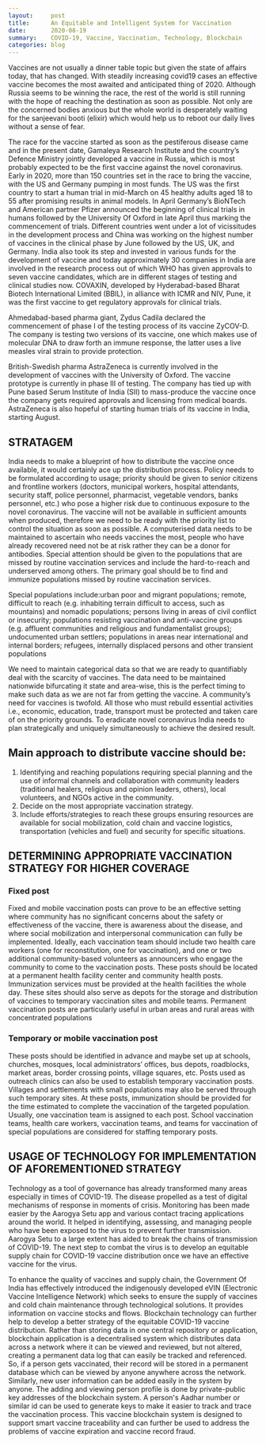 ```yaml
---
layout:     post
title:      An Equitable and Intelligent System for Vaccination
date:       2020-08-19
summary:    COVID-19, Vaccine, Vaccination, Technology, Blockchain
categories: blog
---
```



Vaccines are not usually a dinner table topic but given the state of affairs today, that has changed. With steadily increasing covid19 cases an effective vaccine becomes the most awaited and anticipated thing of 2020. Although Russia seems to be winning the race, the rest of the world is still running with the hope of reaching the destination as soon as possible. Not only are the concerned bodies anxious but the whole world is desperately waiting for the sanjeevani booti (elixir) which would help us to reboot our daily lives without a sense of fear. 

The race for the vaccine started as soon as the pestiferous disease came and in the present date, Gamaleya Research Institute and the country’s Defence Ministry jointly developed a vaccine in Russia, which is most probably expected to be the first vaccine against the novel coronavirus.  Early in 2020, more than 150 countries set in the race to bring the vaccine, with the US and Germany pumping in most funds. The US was the first country to start a human trial in mid-March on 45 healthy adults aged 18 to 55 after promising results in animal models. In April Germany’s BioNTech and American partner Pfizer announced the beginning of clinical trials in humans followed by the University Of Oxford in late April thus marking the commencement of trials. Different countries went under a lot of vicissitudes in the development process and China was working on the highest number of vaccines in the clinical phase by June followed by the US, UK, and Germany.
 India also took its step and invested in various funds for the development of vaccine and today approximately 30 companies in India are involved in the research process out of which WHO has given approvals to seven vaccine candidates, which are in different stages of testing and clinical studies now. COVAXIN, developed by Hyderabad-based Bharat Biotech International Limited (BBIL), in alliance with ICMR and NIV, Pune, it was the first vaccine to get regulatory approvals for clinical trials.
 
Ahmedabad-based pharma giant, Zydus Cadila declared the commencement of phase I of the testing process of its vaccine ZyCOV-D. The company is testing two versions of its vaccine, one which makes use of molecular DNA to draw forth an immune response, the latter uses a live measles viral strain to provide protection.

British-Swedish pharma AstraZeneca is currently involved in the development of vaccines with the University of Oxford. The vaccine prototype is currently in phase III of testing. The company has tied up with Pune based Serum Institute of India (SII) to mass-produce the vaccine once the company gets required approvals and licensing from medical boards. AstraZeneca is also hopeful of starting human trials of its vaccine in India, starting August.


## STRATAGEM

India needs to make a blueprint of how to distribute the vaccine once available, it would certainly ace up the distribution process. Policy needs to be formulated according to usage; priority should be given to senior citizens and frontline workers (doctors, municipal workers, hospital attendants, security staff, police personnel, pharmacist, vegetable vendors, banks personnel, etc.) who pose a higher risk due to continuous exposure to the novel coronavirus. The vaccine will not be available in sufficient amounts when produced, therefore we need to be ready with the priority list to control the situation as soon as possible. A computerised data needs to be maintained to ascertain who needs vaccines the most, people who have already recovered need not be at risk rather they can be a donor for antibodies. Special attention should be given to the populations that are missed by routine vaccination services and include the hard-to-reach and underserved among others. The primary goal should be to find and immunize populations missed by routine vaccination services.

Special populations include:urban poor and migrant populations; remote, difficult to reach (e.g. inhabiting terrain difficult to access, such as mountains) and nomadic populations; persons living in areas of civil conflict or insecurity; populations resisting vaccination and anti-vaccine groups (e.g. affluent communities and religious and fundamentalist groups); undocumented urban settlers; populations in areas near international and internal borders; refugees, internally displaced persons and other transient populations

We need to maintain categorical data so that we are ready to quantifiably deal with the scarcity of vaccines.  The data need to be maintained nationwide bifurcating it state and area-wise, this is the perfect timing to make such data as we are not far from getting the vaccine. A community’s need for vaccines is twofold. All those who must rebuild essential activities i.e., economic, education, trade, transport must be protected and taken care of on the priority grounds.  To eradicate novel coronavirus India needs to plan strategically and uniquely simultaneously to achieve the desired result.

## Main approach to distribute vaccine should be:

1. Identifying and reaching populations requiring special planning and the use of informal channels and collaboration with community leaders (traditional healers, religious and opinion leaders, others), local volunteers, and NGOs active in the community.
2. Decide on the most appropriate vaccination strategy.
3. Include efforts/strategies to reach these groups ensuring resources are available for social mobilization, cold chain and vaccine logistics, transportation (vehicles and fuel) and security for specific situations.

## DETERMINING APPROPRIATE VACCINATION STRATEGY FOR HIGHER COVERAGE

### Fixed post

Fixed and mobile vaccination posts can prove to be an effective setting where community has no significant concerns about the safety or effectiveness of the vaccine, there is awareness about the disease, and where social mobilization and interpersonal communication can fully be implemented. Ideally, each vaccination team should include two health care workers (one for reconstitution, one for vaccination), and one or two additional community-based volunteers as announcers who engage the community to come to the vaccination posts. These posts should be located at a permanent health facility center and community health posts. Immunization services must be provided at the health facilities the whole day. These sites should also serve as depots for the storage and distribution of vaccines to temporary vaccination sites and mobile teams. Permanent vaccination posts are particularly useful in urban areas and rural areas with concentrated populations

### Temporary or mobile vaccination post

These posts should be identified in advance and maybe set up at schools, churches, mosques, local administrators’ offices, bus depots, roadblocks, market areas, border crossing points, village squares, etc. Posts used as outreach clinics can also be used to establish temporary vaccination posts. Villages and settlements with small populations may also be served through such temporary sites. At these posts, immunization should be provided for the time estimated to complete the vaccination of the targeted population. Usually, one vaccination team is assigned to each post. School vaccination teams, health care workers, vaccination teams, and teams for vaccination of special populations are considered for staffing temporary posts.

## USAGE OF TECHNOLOGY FOR IMPLEMENTATION OF AFOREMENTIONED STRATEGY

Technology as a tool of governance has already transformed many areas especially in times of COVID-19. The disease propelled as a test of digital mechanisms of response in moments of crisis. Monitoring has been made easier by the Aarogya Setu app and various contact tracing applications around the world. It helped in identifying, assessing, and managing people who have been exposed to the virus to prevent further transmission. Aarogya Setu to a large extent has aided to break the chains of transmission of COVID-19. The next step to combat the virus is to develop an equitable supply chain for COVID-19 vaccine distribution once we have an effective vaccine for the virus.

To enhance the quality of vaccines and supply chain, the Government Of India has effectively introduced the indigenously developed eVIN (Electronic Vaccine Intelligence Network) which seeks to ensure the supply of vaccines and cold chain maintenance through technological solutions. It provides information on vaccine stocks and flows. Blockchain technology can further help to develop a better strategy of the equitable COVID-19 vaccine distribution. Rather than storing data in one central repository or application, blockchain application is a decentralised system which distributes data across a network where it can be viewed and reviewed, but not altered, creating a permanent data log that can easily be tracked and referenced. So, if a person gets vaccinated, their record will be stored in a permanent database which can be viewed by anyone anywhere across the network. Similarly, new user information can be added easily in the system by anyone. The adding and viewing person profile is done by private-public key addresses of the blockchain system. A person's Aadhar number or similar id can be used to generate keys to make it easier to track and trace the vaccination process. This vaccine blockchain system is designed to support smart vaccine traceability and can further be used to address the problems of vaccine expiration and vaccine record fraud.
